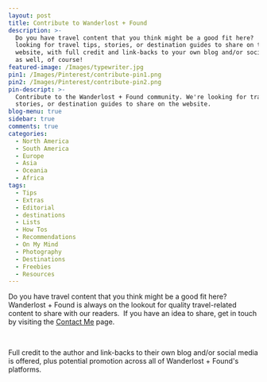 ```yaml
---
layout: post
title: Contribute to Wanderlost + Found
description: >-
  Do you have travel content that you think might be a good fit here?  We're
  looking for travel tips, stories, or destination guides to share on the
  website, with full credit and link-backs to your own blog and/or social media
  as well, of course!
featured-image: /Images/typewriter.jpg
pin1: /Images/Pinterest/contribute-pin1.png
pin2: /Images/Pinterest/contribute-pin2.png
pin-descript: >-
  Contribute to the Wanderlost + Found community. We're looking for travel tips,
  stories, or destination guides to share on the website.
blog-menu: true
sidebar: true
comments: true
categories:
  - North America
  - South America
  - Europe
  - Asia
  - Oceania
  - Africa
tags:
  - Tips
  - Extras
  - Editorial
  - destinations
  - Lists
  - How Tos
  - Recommendations
  - On My Mind
  - Photography
  - Destinations
  - Freebies
  - Resources
---
```


Do you have travel content that you think might be a good fit here? Wanderlost + Found is always on the lookout for quality travel-related content to share with our readers.&nbsp; If you have an idea to share, get in touch by visiting the [Contact Me](/contact.html) page.&nbsp;

&nbsp;

Full credit to the author and link-backs to their own blog and/or social media is offered, plus potential promotion across all of Wanderlost + Found's platforms.&nbsp;
